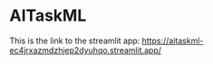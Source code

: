 # AITaskML
This is the link to the streamlit app: https://aitaskml-ec4jrxazmdzhjep2dyuhqo.streamlit.app/ 

